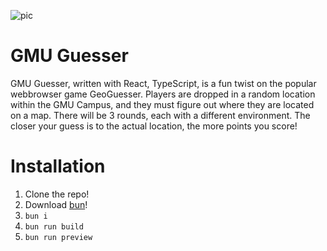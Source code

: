 ![pic](https://github.com/user-attachments/assets/ba1ac6d2-ca88-4226-ae0a-a151e444231e)

# GMU Guesser

GMU Guesser, written with React, TypeScript, is a fun twist on the popular webbrowser game GeoGuesser. Players are dropped in a random location within the GMU Campus, and they must figure out where they are located on a map. There will be 3 rounds, each with a different environment. The closer your guess is to the actual location, the more points you score!

# Installation

1. Clone the repo!
2. Download [bun](https://bun.sh/docs/installation)!
3. `bun i`
4. `bun run build`
5. `bun run preview`

